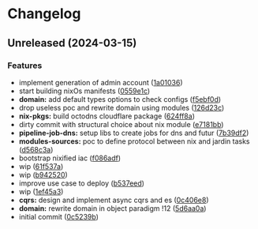 # Changelog

## Unreleased (2024-03-15)

### Features

* implement generation of admin account
([1a01036](https://gitlab.com/conformism/jardin/commit/1a01036a79066303d21ecb8b9d1f4ddb73ed5ea6))
* start building nixOs manifests
([0559e1c](https://gitlab.com/conformism/jardin/commit/0559e1cdbb6f2dc82072d8ef90b06df03ec8e1f9))
* **domain:** add default types options to check configs
([f5ebf0d](https://gitlab.com/conformism/jardin/commit/f5ebf0d4f71260bc09822f2dc2b17b7ccde3f06e))
* drop useless poc and rewrite domain using modules
([126d23c](https://gitlab.com/conformism/jardin/commit/126d23c12a103d6a3753e7edd9ce55a3dca7fefe))
* **nix-pkgs:** build octodns cloudflare package
([624ff8a](https://gitlab.com/conformism/jardin/commit/624ff8a117ab9f16a89bc2f3d65b71861cb20859))
* dirty commit with structural choice about nix module
([e7181bb](https://gitlab.com/conformism/jardin/commit/e7181bb4a96e3a32f824cd6a708f5bddb182c531))
* **pipeline-job-dns:** setup libs to create jobs for dns and futur
([7b39df2](https://gitlab.com/conformism/jardin/commit/7b39df2bdba3e113f771d9714747532e6c07e053))
* **modules-sources:** poc to define protocol between nix and jardin tasks
([d568c3a](https://gitlab.com/conformism/jardin/commit/d568c3a0879149f958a4680a0cf37818e6e075a2))
* bootstrap nixified iac
([f086adf](https://gitlab.com/conformism/jardin/commit/f086adfe2b8530a8fbd32b2614747ad1f470b844))
* wip
([61f537a](https://gitlab.com/conformism/jardin/commit/61f537a33f5e85340cf1c46a943077ba7326af63))
* wip
([b942520](https://gitlab.com/conformism/jardin/commit/b94252013d0549b35a829e76a61f80700bb6a95a))
* improve use case to deploy
([b537eed](https://gitlab.com/conformism/jardin/commit/b537eedd496cdd3e1a8927c6145d5280e01c85d7))
* wip
([1ef45a3](https://gitlab.com/conformism/jardin/commit/1ef45a36c6d5ccdf0b3dc73dea041d81bc5b9ac6))
* **cqrs:** design and implement async cqrs and es
([0c406e8](https://gitlab.com/conformism/jardin/commit/0c406e858e4a62f009adfec2128b7656202f60d8))
* **domain:** rewrite domain in object paradigm !12
([5d6aa0a](https://gitlab.com/conformism/jardin/commit/5d6aa0ad12c5f9aa9d03671cc94f0bd1edf98951))
* initial commit
([0c5239b](https://gitlab.com/conformism/jardin/commit/0c5239b5fea5b9049c198526c20950fce8862937))
